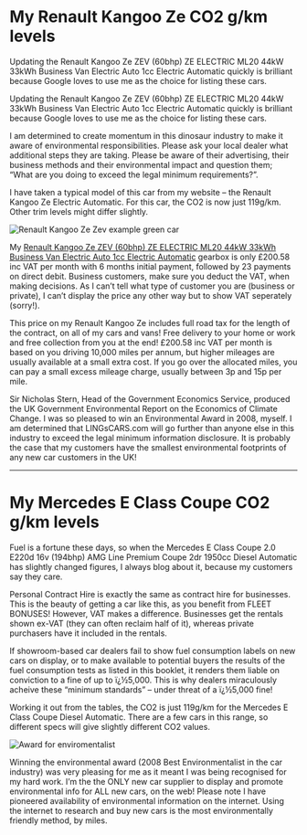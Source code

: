 # My Renault Kangoo Ze CO2 g/km levels

Updating the Renault Kangoo Ze ZEV (60bhp) ZE ELECTRIC ML20 44kW 33kWh Business Van Electric Auto 1cc Electric Automatic quickly is brilliant because Google loves to use me as the choice for listing these cars.

Updating the Renault Kangoo Ze ZEV (60bhp) ZE ELECTRIC ML20 44kW 33kWh Business Van Electric Auto 1cc Electric Automatic quickly is brilliant because Google loves to use me as the choice for listing these cars.

I am determined to create momentum in this dinosaur industry to make it aware of environmental responsibilities. Please ask your local dealer what additional steps they are taking. Please be aware of their advertising, their business methods and their environmental impact and question them; “What are you doing to exceed the legal minimum requirements?”.

I have taken a typical model of this car from my website – the Renault Kangoo Ze Electric Automatic. For this car, the CO2 is now just 119g/km. Other trim levels might differ slightly.

![Renault Kangoo Ze Zev example green car](https://images.lingscars.com/images/blogimages/enviro/24.jpg "Renault Kangoo Ze Zev")

My [Renault Kangoo Ze ZEV (60bhp) ZE ELECTRIC ML20 44kW 33kWh Business Van Electric Auto 1cc Electric Automatic](https://www.lingscars.com/personal-car-leasing/renault/kangoo-ze-/3442166-ZEV-(60bhp)-ZE-ELECTRIC-ML20-44kW-33kWh-Business-Van-Electric-Auto-1cc) gearbox is only £200.58 inc VAT per month with 6 months initial payment, followed by 23 payments on direct debit. Business customers, make sure you deduct the VAT, when making decisions. As I can’t tell what type of customer you are (business or private), I can’t display the price any other way but to show VAT seperately (sorry!).

This price on my Renault Kangoo Ze includes full road tax for the length of the contract, on all of my cars and vans! Free delivery to your home or work and free collection from you at the end! £200.58 inc VAT per month is based on you driving 10,000 miles per annum, but higher mileages are usually available at a small extra cost. If you go over the allocated miles, you can pay a small excess mileage charge, usually between 3p and 15p per mile.

Sir Nicholas Stern, Head of the Government Economics Service, produced the UK Government Environmental Report on the Economics of Climate Change. I was so pleased to win an Environmental Award in 2008, myself. I am determined that LINGsCARS.com will go further than anyone else in this industry to exceed the legal minimum information disclosure. It is probably the case that my customers have the smallest environmental footprints of any new car customers in the UK!

---

# My Mercedes E Class Coupe CO2 g/km levels

Fuel is a fortune these days, so when the Mercedes E Class Coupe 2.0 E220d 16v (194bhp) AMG Line Premium Coupe 2dr 1950cc Diesel Automatic has slightly changed figures, I always blog about it, because my customers say they care.

Personal Contract Hire is exactly the same as contract hire for businesses. This is the beauty of getting a car like this, as you benefit from FLEET BONUSES! However, VAT makes a difference. Businesses get the rentals shown ex-VAT (they can often reclaim half of it), whereas private purchasers have it included in the rentals.

If showroom-based car dealers fail to show fuel consumption labels on new cars on display, or to make available to potential buyers the results of the fuel consumption tests as listed in this booklet, it renders them liable on conviction to a fine of up to ï¿½5,000. This is why dealers miraculously acheive these “minimum standards” – under threat of a ï¿½5,000 fine!

Working it out from the tables, the CO2 is just 119g/km for the Mercedes E Class Coupe Diesel Automatic. There are a few cars in this range, so different specs will give slightly different CO2 values.

![Award for enviromentalist](https://www.lingscars.com/images/blogimages/posts/04.gif "Award for enviromentalist 2008")

Winning the environmental award (2008 Best Environmentalist in the car industry) was very pleasing for me as it meant I was being recognised for my hard work. I’m the the ONLY new car supplier to display and promote environmental info for ALL new cars, on the web! Please note I have pioneered availability of environmental information on the internet. Using the internet to research and buy new cars is the most environmentally friendly method, by miles.
